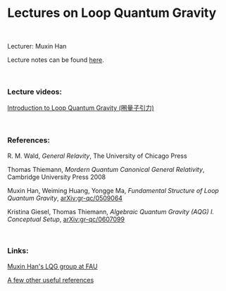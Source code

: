 # Lectures on Loop Quantum Gravity

&nbsp;

Lecturer: Muxin Han

Lecture notes can be found [here](https://github.com/hamsyn/lecture-notes).

&nbsp;

### Lecture videos:

[Introduction to Loop Quantum Gravity (圈量子引力)](https://www.youtube.com/playlist?list=PLuCqn9LTWozzxRyqxUpQv4CM5jTgS0g3v)

&nbsp;

### References:

R. M. Wald, _General Relavity_, The University of Chicago Press 

Thomas Thiemann, _Mordern Quantum Canonical General Relativity_, Cambridge University Press 2008

Muxin Han, Weiming Huang, Yongge Ma, _Fundamental Structure of Loop Quantum Gravity_, [arXiv:gr-qc/0509064](https://arxiv.org/abs/gr-qc/0509064)

Kristina Giesel, Thomas Thiemann, _Algebraic Quantum Gravity (AQG) I. Conceptual Setup_, [arXiv:gr-qc/0607099
](https://arxiv.org/abs/gr-qc/0607099)

&nbsp;

### Links:

[Muxin Han's LQG group at FAU](https://hamsyn.github.io/LQG-group/)

[A few other useful references](https://hamsyn.github.io/LQG-group/reference)

